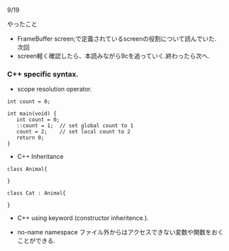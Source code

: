 9/19

やったこと
* FrameBuffer screen;で定義されているscreenの役割について読んでいた.
次回
* screen軽く確認したら、本読みながら9cを追っていく.終わったら次へ.



### C++ specific syntax.
* scope resolution operator.

```
int count = 0;

int main(void) {
   int count = 0;
   ::count = 1;  // set global count to 1
   count = 2;    // set local count to 2
   return 0;
}
```

* C++ Inheritance

```
class Animal{

}

class Cat : Animal{

}
```

* C++ using keyword (constructor inheritence.).

* no-name namespace
ファイル外からはアクセスできない変数や関数をおくことができる.